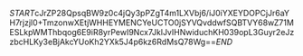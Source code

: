 $START$cJrZP28QpsqBW9z0c4jQy3pPZgT4m1LXVbj6/iJ0iYXEYDOPCjJr6aYH7rjzjl0+TmzonwXEtjWHHEYMENCYeUCTO0jSYVQvddwfSQBTVY68wZ71MESLkpWMThbqog6E9iR8yrPewI9Ncx7JklJvIHNwiduchKH039opL3Guyr2eJzzbcHLKy3eBjAkcYUoKh2YXk5J4p6kz6RdMsQ78Wg==$END$